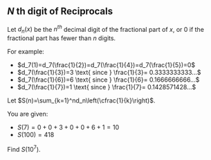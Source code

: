 ## $N$ th digit of Reciprocals


Let  $d_n(x)$  be the  $n^{th}$  decimal digit of the fractional part of  $x$, or  $0$  if the fractional part has fewer than  $n$  digits.

For example:

-   $d_7(1)=d_7(\frac{1}{2})=d_7(\frac{1}{4})=d_7(\frac{1}{5})=0$
-   $d_7(\frac{1}{3})=3  \text{ since  }  \frac{1}{3}=  0.3333333333...$
-   $d_7(\frac{1}{6})=6  \text{  since  }  \frac{1}{6}=  0.1666666666...$
-   $d_7(\frac{1}{7})=1  \text{  since  }  \frac{1}{7}=  0.1428571428...$

Let  $S(n)=\sum_{k=1}^nd_n\left(\cfrac{1}{k}\right)$.

You are given:

-   $S(7)=0+0+3+0+0+6+1=10$
-   $S(100)=418$

Find  $S(10^7)$.
